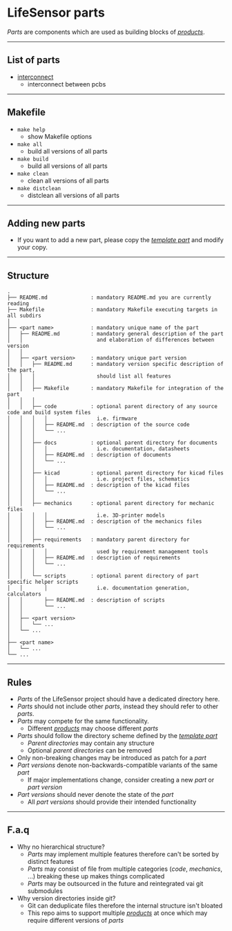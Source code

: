 # LifeSensor parts
*Parts* are components which are used as building blocks of [*products*](../products/).

---
## List of parts
- [interconnect](./interconnect/)
  - interconnect between pcbs

---
## Makefile
<!-- LIST OF MAKEFILE TARGETS -->
- `make help`
  - show Makefile options
- `make all`
  - build all versions of all parts
- `make build`
  - build all versions of all parts
- `make clean`
  - clean all versions of all parts
- `make distclean`
  - distclean all versions of all parts

---
## Adding new parts
- If you want to add a new part,
please copy the [*template part*](./.template/) and modify your copy.

---
## Structure

```
.
├── README.md              : mandatory README.md you are currently reading
├── Makefile               : mandatory Makefile executing targets in all subdirs
│
├── <part name>            : mandatory unique name of the part
│   ├── README.md          : mandatory general description of the part
│   │                        and elaboration of differences between version
│   │
│   ├── <part version>     : mandatory unique part version
│   │   ├── README.md      : mandatory version specific description of the part,
│   │   │                    should list all features
│   │   │
│   │   ├── Makefile       : mandatory Makefile for integration of the part
│   │   │
│   │   ├── code           : optional parent directory of any source code and build system files
│   │   │   │                i.e. firmware
│   │   │   ├── README.md  : description of the source code
│   │   │   └── ...
│   │   │
│   │   ├── docs           : optional parent directory for documents
│   │   │   │                i.e. documentation, datasheets
│   │   │   ├── README.md  : description of documents
│   │   │   └── ...
│   │   │
│   │   ├── kicad          : optional parent directory for kicad files
│   │   │   │                i.e. project files, schematics
│   │   │   ├── README.md  : description of the kicad files
│   │   │   └── ...
│   │   │
│   │   ├── mechanics      : optional parent directory for mechanic files
│   │   │   │                i.e. 3D-printer models
│   │   │   ├── README.md  : description of the mechanics files
│   │   │   └── ...
│   │   │
│   │   ├── requirements   : mandatory parent directory for requirements
│   │   │   │                used by requirement management tools
│   │   │   ├── README.md  : description of requirements
│   │   │   └── ...
│   │   │
│   │   └── scripts        : optional parent directory of part specific helper scripts
│   │       │                i.e. documentation generation, calculators
│   │       ├── README.md  : description of scripts
│   │       └── ...
│   │
│   ├── <part version>
│   │   └── ...
│   └── ...
│
├── <part name>
│   └── ...
└── ...
```

---
## Rules
- *Parts* of the LifeSensor project should have a dedicated directory here.
- *Parts* should not include other *parts*, instead they should refer to other *parts*.
- *Parts* may compete for the same functionality.
  - Different [*products*](../products/) may choose different *parts*
- *Parts* should follow the directory scheme defined by the [*template part*](./.template/)
  - *Parent directories* may contain any structure
  - Optional *parent directories* can be removed
- Only non-breaking changes may be introduced as patch for a *part*
- *Part versions* denote non-backwards-compatible variants of the same *part*
  - If major implementations change, consider creating a new *part* or *part version*
- *Part versions* should never denote the state of the *part*
  - All *part versions* should provide their intended functionality

---
## F.a.q
- Why no hierarchical structure?
  - *Parts* may implement multiple features therefore can't be sorted by distinct features
  - *Parts* may consist of file from multiple categories (*code*, *mechanics*, ...) breaking these up makes things complicated
  - *Parts* may be outsourced in the future and reintegrated vai git submodules
- Why version directories inside git?
  - Git can deduplicate files therefore the internal structure isn't bloated
  - This repo aims to support multiple [*products*](../products/) at once which may require different versions of *parts*